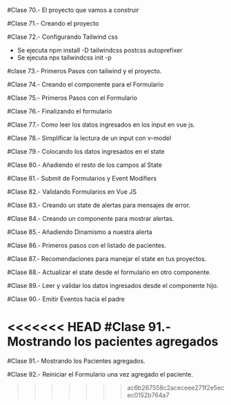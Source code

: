 #Clase 70.- El proyecto que vamos a construir

#Clase 71.- Creando el proyecto

#Clase 72.- Configurando Tailwind css
- Se ejecuta npm install -D tailwindcss postcss autoprefixer
- Se ejecuta npx tailwindcss init -p 

#clase 73.- Primeros Pasos con tailwind y el proyecto.

#Clase 74.- Creando el componente para el Formulario

#Clase 75.- Primeros Pasos con el Formulario

#Clase 76.- Finalizando el formulario

#Clase 77.- Como leer los datos ingresados en los input en vue js.

#Clase 78.- Simplificar la lectura de un input con v-model

#Clase 79.- Colocando los datos ingresados en el state

#Clase 80.- Añadiendo el resto de los campos al State

#Clase 81.- Submit de Formularios y Event Modifiers

#Clase 82.- Validando Formularios en Vue JS

#Clase 83.- Creando un state de alertas para mensajes de error.

#Clase 84.- Creando un componente para mostrar alertas.

#Clase 85.- Añadiendo Dinamismo a nuestra alerta

#Clase 86.- Primeros pasos con el listado de pacientes.

#Clase 87.- Recomendaciones para manejar el state en tus proyectos.

#Clase 88.- Actualizar el state desde el formulario en otro componente.

#Clase 89.- Leer y validar los datos ingresados desde el componente hijo.

#Clase 90.- Emitir Eventos hacia el padre

<<<<<<< HEAD
#Clase 91.- Mostrando los pacientes agregados
=======
#Clase 91.- Mostrando los Pacientes agregados.

#Clase 92.- Reiniciar el Formulario una vez agregado el paciente.
>>>>>>> ac6b267558c2aceceee271f2e5ecec0152b764a7
